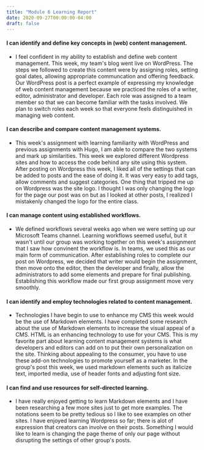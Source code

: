 ```yaml
---
title: "Module 6 Learning Report"
date: 2020-09-27T00:00:00-04:00
draft: false
---
```


#### I can identify and define key concepts in (web) content management.
- I feel confident in my ability to establish and define web content management. This week, my team's blog went live on WordPress. The steps we followed to create this content were by assigning roles, setting goal dates, allowing appropriate communcation and offering feedback. Our WordPress post is
a perfect example of expressing my knowledge of web content management because we practiced the roles of a writer, editor, administrator and developer. Each role was assigned to a team member so that we can become familiar with the
tasks involved. We plan to switch roles each week so that everyone feels distinguished in managing web content.

#### I can describe and compare content management systems.
- This week's assignment with learning familiarity with WordPress and previous assignments with Hugo, I am able to compare the two systems and mark up similarities. This week we explored different Wordpress sites and how to access the code behind any site using this system. After posting on Wordpress this week, I liked all of the settings that can be added to posts and the ease of doing it. It was very easy to add tags, allow comments and suggest categories. One thing that tripped me up on Wordpress was the site logo. I thought I was only changing the logo for the page our post was on but as I looked at other posts, I realized I mistakenly changed the logo for the entire class. 

#### I can manage content using established workflows.
- We defined workflows several weeks ago when we were setting up our Microsoft Teams channel. Learning workflows seemed useful, but it wasn't until our group was working together on this week's assignment that I saw how convinent the workflow is. In teams, we used this as our main form of communication. After establishing roles to complete our post on Wordpress, we decided that writer would begin the assignment, then move onto the editor, then the developer and finally, allow the administrators to add some elements and prepare for final publishing. Establishing this workflow made our first group assignment move very smoothly.


#### I can identify and employ technologies related to content management.
- Technologies I have begin to use to enhance my CMS this week would be the use of Markdown elements. I have completed some research about the use of Markdown elements to increase the visual appeal of a CMS. HTML is an enhancing technology to use for your CMS. This is my favorite part about learning content management systems is what developers and editors can add on to put their own personalization on the site. Thinking about appealing to the consumer, you have to use these add-on technologies to promote yourself as a marketer. In the group's post this week, we used markdown elements such as italicize text, imported media, use of header fonts and adjusting font size.


#### I can find and use resources for self-directed learning.
- I have really enjoyed getting to learn Markdown elements and I have been researching a few more sites just to get more examples. The notations seem to be pretty tedious so I like to see examples on other sites. I have enjoyed learning Wordpress so far; there is alot of expression that creators can involve on their posts. Something I would like to learn is changing the page theme of only our page without disrupting the settings of other group's posts.
